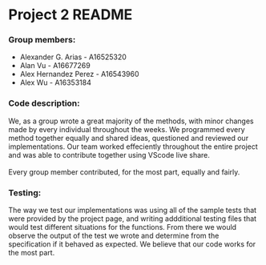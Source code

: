 # Project 2 README 
### Group members: 
* Alexander G. Arias - A16525320
* Alan Vu - A16677269
* Alex Hernandez Perez - A16543960
* Alex Wu - A16353184

### Code description:<br>
We, as a group wrote a great majority of the methods, with minor changes made by every individual throughout the weeks. We programmed every method together equally and shared ideas, questioned and reviewed our implementations. Our team worked effeciently throughout the entire project and was able to contribute together using VScode live share.<br>  
Every group member contributed, for the most part, equally and fairly.<br> 

### Testing:<br>
The way we test our implementations was using all of the sample tests that were provided by the project page, and writing addditional testing files that would test different situations for the functions. From there we would observe the output of the test we wrote and determine from the specification if it behaved as expected. We believe that our code works for the most part.
